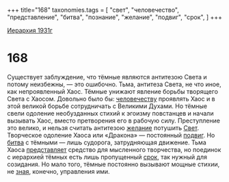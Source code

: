 +++
title="168"
taxonomies.tags = [
"свет",
"человечество",
"представление",
"битва",
"познание",
"желание",
"подвиг",
"срок",
]
+++

[Иерархия 1931г](/agni/19312)

# 168

Существует заблуждение, что тёмные являются антитезою Света и потому неизбежны, — это ошибочно. Тьма, антитеза Света, не что иное, как непроявленный Хаос. Тёмные унижают явление борьбы творящего Света с Хаосом. Довольно было бы: [человечеству](/tags/человечество) проявлять Хаос и в этой великой борьбе сотрудничать с Великими Духами. Но тёмные свели одоление необузданных стихий к эгоизму повстанцев и начали вызывать Хаос, вместо претворения его в рабочую силу. Преступление это велико, и нельзя считать антитезою [желание](/tags/желание) потушить [Свет](/tags/свет). Творческое одоление Хаоса или «Дракона» — постоянный [подвиг](/tags/подвиг). Но [битва](/tags/битва) с тёмными — лишь судорога, затрудняющая движение. Тьма Хаоса [представляет](/tags/представление) средство для мысленного творчества, но поединок с иерархией тёмных есть лишь пропущенный [срок](/tags/срок), так нужный для созидания. Но мало того, тёмные постоянно вызывают мощные стихии, не [зная](/tags/познание), конечно, управления ими.   

